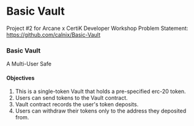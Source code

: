 # Basic Vault
Project #2 for Arcane x CertiK Developer Workshop
Problem Statement: https://github.com/calnix/Basic-Vault 

### Basic Vault
A Multi-User Safe

#### Objectives
1. This is a single-token Vault that holds a pre-specified erc-20 token.
2. Users can send tokens to the Vault contract.
3. Vault contract records the user's token deposits.
4. Users can withdraw their tokens only to the address they deposited from.

